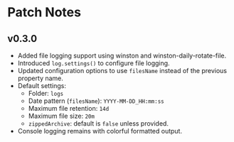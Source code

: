# Patch Notes

## v0.3.0

- Added file logging support using winston and winston-daily-rotate-file.
- Introduced `log.settings()` to configure file logging.
- Updated configuration options to use `filesName` instead of the previous property name.
- Default settings:
  - Folder: `logs`
  - Date pattern (`filesName`): `YYYY-MM-DD_HH:mm:ss`
  - Maximum file retention: `14d`
  - Maximum file size: `20m`
  - `zippedArchive`: default is `false` unless provided.
- Console logging remains with colorful formatted output.